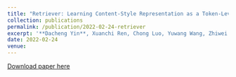 ```yaml
---
title: "Retriever: Learning Content-Style Representation as a Token-Level Bipartite Graph"
collection: publications
permalink: /publication/2022-02-24-retriever
excerpt: '**Dacheng Yin**, Xuanchi Ren, Chong Luo, Yuwang Wang, Zhiwei Xiong, Wenjun Zeng<br>In *International Conference on Learning Representations (**ICLR-2022**)*.'
date: 2022-02-24
venue: 
---
```

[Download paper here](https://arxiv.org/pdf/2202.12307)